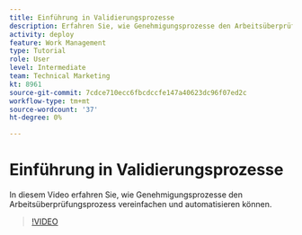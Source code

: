 ```yaml
---
title: Einführung in Validierungsprozesse
description: Erfahren Sie, wie Genehmigungsprozesse den Arbeitsüberprüfungsprozess vereinfachen und automatisieren können.
activity: deploy
feature: Work Management
type: Tutorial
role: User
level: Intermediate
team: Technical Marketing
kt: 8961
source-git-commit: 7cdce710ecc6fbcdccfe147a40623dc96f07ed2c
workflow-type: tm+mt
source-wordcount: '37'
ht-degree: 0%

---
```


# Einführung in Validierungsprozesse

In diesem Video erfahren Sie, wie Genehmigungsprozesse den Arbeitsüberprüfungsprozess vereinfachen und automatisieren können.

>[!VIDEO](https://video.tv.adobe.com/v/335224/?quality=12)
